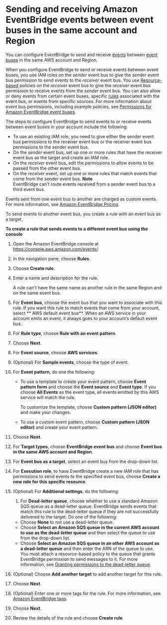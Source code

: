 # Sending and receiving Amazon EventBridge events between event buses in the same account and Region<a name="eb-bus-to-bus"></a>

You can configure EventBridge to send and receive [events](eb-events.md) between [event buses](eb-event-bus.md) in the same AWS account and Region\. 

When you configure EventBridge to send or receive events between event buses, you use IAM roles on the *sender* event bus to give the *sender* event bus permission to send events to the *receiver* event bus\. You use [Resource\-based](eb-use-resource-based.md) policies on the *receiver* event bus to give the *receiver* event bus permission to receive events from the *sender* event bus\. You can also allow or deny events from certain event buses, specific [rules](eb-rules.md) associated with the event bus, or events from specific sources\. For more information about event bus permissions, including example policies, see [Permissions for Amazon EventBridge event buses](eb-event-bus-perms.md)\.

The steps to configure EventBridge to send events to or receive events between event buses in your account include the following:
+ To use an existing IAM role, you need to give either the sender event bus permissions to the receiver event bus or the receiver event bus permissions to the sender event bus\.
+ On the *sender* event bus, set up one or more rules that have the receiver event bus as the target and create an IAM role\.
+ On the *receiver* event bus, edit the permissions to allow events to be passed from the other event bus\.
+ On the *receiver* event, set up one or more rules that match events that come from the sender event bus\.
**Note**  
EventBridge can't route events received from a sender event bus to a third event bus\.

Events sent from one event bus to another are charged as custom events\. For more information, see [Amazon EventBridge Pricing](https://aws.amazon.com/eventbridge/pricing/)\.

To send events to another event bus, you create a rule with an event bus as a target\.

**To create a rule that sends events to a different event bus using the console**

1. Open the Amazon EventBridge console at [https://console\.aws\.amazon\.com/events/](https://console.aws.amazon.com/events/)\.

1. In the navigation pane, choose **Rules**\.

1. Choose **Create rule**\.

1. Enter a name and description for the rule\.

   A rule can't have the same name as another rule in the same Region and on the same event bus\.

1. For **Event bus**, choose the event bus that you want to associate with this rule\. If you want this rule to match events that come from your account, select ** AWS default event bus**\. When an AWS service in your account emits an event, it always goes to your account’s default event bus\.

1. For **Rule type**, choose **Rule with an event pattern**\.

1. Choose **Next**\.

1. For **Event source**, choose **AWS services**\.

1. \(Optional\) For **Sample events**, choose the type of event\.

1. For **Event pattern**, do one the following:
   + To use a template to create your event pattern, choose **Event pattern form** and choose the **Event source** and **Event type**\. If you choose **All Events** as the event type, all events emitted by this AWS service will match the rule\.

     To customize the template, choose **Custom pattern \(JSON editor\)** and make your changes\.
   + To use a custom event pattern, choose **Custom pattern \(JSON editor\)** and create your event pattern\.

1. Choose **Next**\.

1. For **Target types**, choose **EventBridge event bus** and choose **Event bus in the same AWS account and Region**\.

1. For **Event bus as a target**, select an event bus from the drop\-down list\.

1. For **Execution role**, to have EventBridge create a new IAM role that has permissions to send events to the specified event bus, choose **Create a new role for this specific resource**\.

1. \(Optional\) For **Additional settings**, do the following:

   1. For **Dead\-letter queue**, choose whether to use a standard Amazon SQS queue as a dead\-letter queue\. EventBridge sends events that match this rule to the dead\-letter queue if they are not successfully delivered to the target\. Do one of the following:
     + Choose **None** to not use a dead\-letter queue\.
     + Choose **Select an Amazon SQS queue in the current AWS account to use as the dead\-letter queue** and then select the queue to use from the drop\-down list\.
     + Choose **Select an Amazon SQS queue in an other AWS account as a dead\-letter queue** and then enter the ARN of the queue to use\. You must attach a resource\-based policy to the queue that grants EventBridge permission to send messages to it\. For more information, see [Granting permissions to the dead\-letter queue](eb-rule-dlq.md#eb-dlq-perms)\.

1. \(Optional\) Choose **Add another target** to add another target for this rule\.

1. Choose **Next**\.

1. \(Optional\) Enter one or more tags for the rule\. For more information, see [Amazon EventBridge tags](eb-tagging.md)\.

1. Choose **Next**\.

1. Review the details of the rule and choose **Create rule**\.